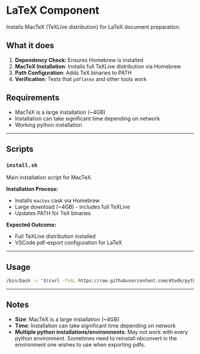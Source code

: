 # LaTeX Component

Installs MacTeX (TeXLive distribution) for LaTeX document preparation.

## What it does

1. **Dependency Check**: Ensures Homebrew is installed
2. **MacTeX Installation**: Installs full TeXLive distribution via Homebrew
3. **Path Configuration**: Adds TeX binaries to PATH
4. **Verification**: Tests that `pdflatex` and other tools work

## Requirements

- MacTeX is a large installation (~4GB)
- Installation can take significant time depending on network
- Working python installation

---

## Scripts

### `install.sh`

Main installation script for MacTeX.

**Installation Process:**

- Installs `mactex` cask via Homebrew
- Large download (~4GB) - includes full TeXLive
- Updates PATH for TeX binaries

**Expected Outcome:**

- Full TeXLive distribution installed
- VSCode pdf-export configuration for LaTeX

---

## Usage

```bash
/bin/bash -c "$(curl -fsSL https://raw.githubusercontent.com/dtudk/pythonsupport-scripts/main/MacOS/Components/Latex/install.sh)"
```

---

## Notes

- **Size**: MacTeX is a large installation (~4GB)
- **Time**: Installation can take significant time depending on network
- **Multiple python installations/environments**: May not work with every python environment. Sometimes need to reinstall nbconvert in the environment one wishes to use when exporting pdfs. 